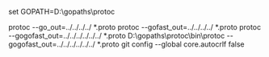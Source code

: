 set GOPATH=D:\gopaths\protoc

protoc --go_out=../../../../ *.proto
protoc --gofast_out=../../../../ *.proto
protoc --gogofast_out=../../../../../../ *.proto
D:\gopaths\protoc\bin\protoc --gogofast_out=../../../../../../ *.proto
git config --global core.autocrlf false